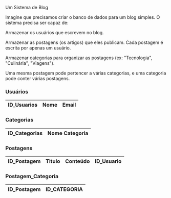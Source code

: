 Um Sistema de Blog

Imagine que precisamos criar o banco de dados para um blog simples. O sistema precisa ser capaz de:

Armazenar os usuários que escrevem no blog.

Armazenar as postagens (os artigos) que eles publicam. Cada postagem é escrita por apenas um usuário.

Armazenar categorias para organizar as postagens (ex: "Tecnologia", "Culinária", "Viagens").

Uma mesma postagem pode pertencer a várias categorias, e uma categoria pode conter várias postagens.

### Usuários

|ID_Usuarios | Nome | Email |
|------------|------|-------|

### Categorias

|ID_Categorias    | Nome Categoria |                 
|-----------------|----------------|

### Postagens

|ID_Postagem    | Titulo | Conteúdo |ID_Usuario|            
|---------------|--------|----------|----------|

### Postagem_Categoria

|ID_Postagem|ID_CATEGORIA|
|---|----|
